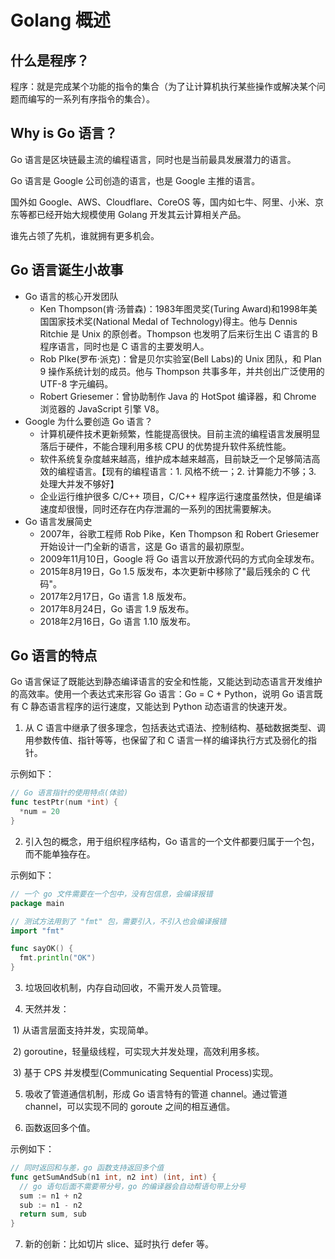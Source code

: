 # Golang 概述

## 什么是程序？

程序：就是完成某个功能的指令的集合（为了让计算机执行某些操作或解决某个问题而编写的一系列有序指令的集合）。

## Why is Go 语言？

Go 语言是区块链最主流的编程语言，同时也是当前最具发展潜力的语言。

Go 语言是 Google 公司创造的语言，也是 Google 主推的语言。

国外如 Google、AWS、Cloudflare、CoreOS 等，国内如七牛、阿里、小米、京东等都已经开始大规模使用 Golang 开发其云计算相关产品。

谁先占领了先机，谁就拥有更多机会。

## Go 语言诞生小故事

- Go 语言的核心开发团队
  - Ken Thompson(肯·汤普森)：1983年图灵奖(Turing Award)和1998年美国国家技术奖(National Medal of Technology)得主。他与 Dennis Ritchie 是 Unix 的原创者。Thompson 也发明了后来衍生出 C 语言的 B 程序语言，同时也是 C 语言的主要发明人。
  - Rob PIke(罗布·派克)：曾是贝尔实验室(Bell Labs)的 Unix 团队，和 Plan 9 操作系统计划的成员。他与 Thompson  共事多年，并共创出广泛使用的 UTF-8 字元编码。
  - Robert Griesemer：曾协助制作 Java 的 HotSpot 编译器，和 Chrome 浏览器的 JavaScript 引擎 V8。
- Google 为什么要创造 Go 语言？
  - 计算机硬件技术更新频繁，性能提高很快。目前主流的编程语言发展明显落后于硬件，不能合理利用多核 CPU 的优势提升软件系统性能。
  - 软件系统复杂度越来越高，维护成本越来越高，目前缺乏一个足够简洁高效的编程语言。【现有的编程语言：1. 风格不统一；2. 计算能力不够；3. 处理大并发不够好】
  - 企业运行维护很多 C/C++ 项目，C/C++ 程序运行速度虽然快，但是编译速度却很慢，同时还存在内存泄漏的一系列的困扰需要解决。
- Go 语言发展简史
  - 2007年，谷歌工程师 Rob Pike，Ken Thompson 和 Robert Griesemer 开始设计一门全新的语言，这是 Go 语言的最初原型。
  - 2009年11月10日，Google 将 Go 语言以开放源代码的方式向全球发布。
  - 2015年8月19日，Go 1.5 版发布，本次更新中移除了"最后残余的 C 代码"。
  - 2017年2月17日，Go 语言 1.8 版发布。
  - 2017年8月24日，Go 语言 1.9 版发布。
  - 2018年2月16日，Go 语言 1.10 版发布。

## Go 语言的特点

Go 语言保证了既能达到静态编译语言的安全和性能，又能达到动态语言开发维护的高效率。使用一个表达式来形容 Go 语言：Go = C + Python，说明 Go 语言既有 C 静态语言程序的运行速度，又能达到 Python 动态语言的快速开发。

1)  从 C 语言中继承了很多理念，包括表达式语法、控制结构、基础数据类型、调用参数传值、指针等等，也保留了和 C 语言一样的编译执行方式及弱化的指针。

示例如下：

```go
// Go 语言指针的使用特点(体验)
func testPtr(num *int) {
  *num = 20
}
```

2) 引入包的概念，用于组织程序结构，Go 语言的一个文件都要归属于一个包，而不能单独存在。

示例如下：

```go
// 一个 go 文件需要在一个包中，没有包信息，会编译报错
package main

// 测试方法用到了 "fmt" 包，需要引入，不引入也会编译报错
import "fmt"

func sayOK() {
  fmt.println("OK")
}
```

3) 垃圾回收机制，内存自动回收，不需开发人员管理。

4) 天然并发：

​    1) 从语言层面支持并发，实现简单。

​	2) goroutine，轻量级线程，可实现大并发处理，高效利用多核。

​	3) 基于 CPS 并发模型(Communicating Sequential Process)实现。

5) 吸收了管道通信机制，形成 Go 语言特有的管道 channel。通过管道 channel，可以实现不同的 goroute 之间的相互通信。

6) 函数返回多个值。

示例如下：

```go
// 同时返回和与差，go 函数支持返回多个值
func getSumAndSub(n1 int, n2 int) (int, int) {
  // go 语句后面不需要带分号，go 的编译器会自动帮语句带上分号
  sum := n1 + n2
  sub := n1 - n2
  return sum, sub
}
```

7) 新的创新：比如切片 slice、延时执行 defer 等。